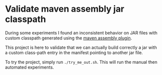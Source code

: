 # Validate maven assembly jar classpath

During some experiments I found an inconsistent behavior on JAR files with custom classpath
generated using the [maven assembly plugin](https://maven.apache.org/plugins/maven-assembly-plugin/).

This project is here to validate that we can actually build correctly a jar with a custom class-path
entry in the manifest pointing to another jar file.

To try the project, simply run `./try_me_out.sh`. This will run the manual then automated experiments.
